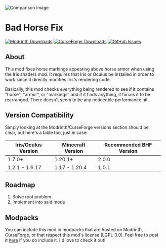 ![Comparison Image][img-comparison]
# Bad Horse Fix

[![Modrinth Downloads][img-modrinth]][url-modrinth]
[![CurseForge Downloads][img-curseforge]][url-curseforge]
[![GitHub Issues][img-github]][url-github]

## About
This mod fixes horse markings appearing above horse armor when using the Iris shaders mod. It requires that Iris or Oculus be installed in order to work since it directly modifies Iris's rendering code.

Basically, this mod checks everything being rendered to see if it contains "horse", "armor", or "markings" and if it finds anything, it forces it to be rearranged. There doesn't seem to be any noticeable performance hit.
## Version Compatibility
Simply looking at the Modrinth/CurseForge versions section should be clear, but here's a table too, just in case:

| Iris/Oculus Version | Minecraft Version | Recommended BHF Version |
|---------------------|-------------------|-------------------------|
| 1.7.0+              | 1.20.1+           | 2.0.0                   |
| 1.2.1 - 1.6.17      | 1.17 - 1.20.4     | 1.0.1                   |

## Roadmap
1. Solve root problem
2. Implement into said mods

## Modpacks
You can include this mod in modpacks that are hosted on Modrinth, CurseForge, or that respect this mod's license (LGPL-3.0). Feel free to post it [here](https://github.com/DoonGuy/Bad-Horse-Fix/discussions/categories/modpacks) if you do include it. I'd love to check it out!

[img-comparison]: https://doonguy.github.io/images/bhf-comparison-transparent.png

[img-modrinth]: https://img.shields.io/modrinth/dt/A4pJeHgM?style=for-the-badge&logo=modrinth&label=Modrinth%20Downloads&color=limegreen

[img-curseforge]: https://img.shields.io/curseforge/dt/999835?style=for-the-badge&logo=curseforge&label=CurseForge%20Downloads&color=orange

[img-github]: https://img.shields.io/github/issues/DoonGuy/Bad-Horse-Fix?style=for-the-badge&logo=github&color=darkgray


[url-modrinth]: https://modrinth.com/mod/bad-horse-fix

[url-curseforge]: https://www.curseforge.com/minecraft/mc-mods/bad-horse-fix

[url-github]: https://github.com/DoonGuy/Bad-Horse-Fix/issues
